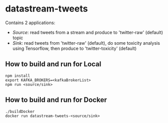 # datastream-tweets

Contains 2 applications:

  - *Source*: read tweets from a stream and produce to 'twitter-raw' (default) topic
  - *Sink*: read tweets from 'twitter-raw' (default), do some toxicity analysis using Tensorflow, then produce to 'twitter-toxicity' (default)

## How to build and run for Local

```
npm install
export KAFKA_BROKERS=<kafkaBrokerList>
npm run <source/sink>
```

## How to build and run for Docker

```
./buildDocker
docker run datastream-tweets-<source/sink>
```